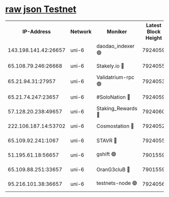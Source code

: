[raw json Testnet](https://rpc-check.junot.stavr.tech/junot/rpc-junot-result.json)
=


<table><tr><th>IP-Address</th><th>Network</th><th>Moniker</th><th>Latest Block Height</th><th>Earliest Block Height</th><th>Catching Up</th><th>Tx Index</th><th>Voting Power</th><th>Scan Time</th></tr><tr><td>143.198.141.42:26657</td><td>uni-6</td><td>daodao_indexer 🟢</td><td>7924059</td><td>1</td><td>False</td><td>off</td><td>0</td><td>2024-02-12T16:00:13.417417761UTC</td></tr><tr><td>65.108.79.246:26668</td><td>uni-6</td><td>Stakely.io 🔴</td><td>7924055</td><td>1570872</td><td>False</td><td>on</td><td>1846530</td><td>2024-02-12T16:00:01.624237196UTC</td></tr><tr><td>65.21.94.31:27957</td><td>uni-6</td><td>Validatrium-rpc 🟢</td><td>7924053</td><td>2943363</td><td>False</td><td>on</td><td>0</td><td>2024-02-12T15:59:56.759514074UTC</td></tr><tr><td>65.21.74.247:23657</td><td>uni-6</td><td>#SoloNation 🔴</td><td>7924059</td><td>5208001</td><td>False</td><td>on</td><td>112</td><td>2024-02-12T16:00:12.556395311UTC</td></tr><tr><td>57.128.20.238:49657</td><td>uni-6</td><td>Staking_Rewards 🔴</td><td>7924060</td><td>6514618</td><td>False</td><td>on</td><td>1008</td><td>2024-02-12T16:00:13.661210082UTC</td></tr><tr><td>222.106.187.14:53702</td><td>uni-6</td><td>Cosmostation 🔴</td><td>7924052</td><td>7473037</td><td>False</td><td>on</td><td>109003</td><td>2024-02-12T15:59:54.385597513UTC</td></tr><tr><td>65.109.92.241:1067</td><td>uni-6</td><td>STAVR 🔴</td><td>7924055</td><td>7502372</td><td>False</td><td>on</td><td>6054</td><td>2024-02-12T16:00:01.231503419UTC</td></tr><tr><td>51.195.61.18:56657</td><td>uni-6</td><td>gshift 🟢</td><td>7901559</td><td>7691417</td><td>False</td><td>on</td><td>0</td><td>2024-02-12T15:59:46.363571528UTC</td></tr><tr><td>65.109.88.251:33657</td><td>uni-6</td><td>OranG3cluB 🔴</td><td>7901559</td><td>7784738</td><td>False</td><td>on</td><td>11</td><td>2024-02-12T16:00:18.116113953UTC</td></tr><tr><td>95.216.101.38:36657</td><td>uni-6</td><td>testnets-node 🟢</td><td>7924056</td><td>7905356</td><td>False</td><td>on</td><td>0</td><td>2024-02-12T16:00:04.034904476UTC</td></tr></table>